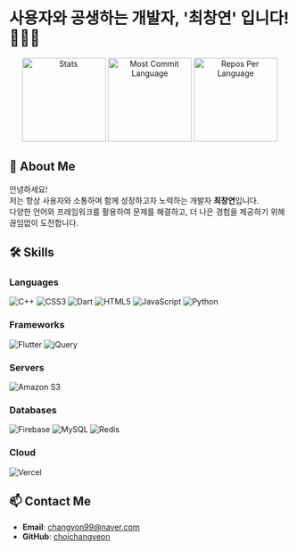 # 사용자와 공생하는 개발자, '최창연' 입니다! 👨‍💻✨

<div align="center">
    <img src="https://github-profile-summary-cards.vercel.app/api/cards/stats?username=choichangyeon&theme=default" alt="Stats" height="150">
    <img src="https://github-profile-summary-cards.vercel.app/api/cards/most-commit-language?username=choichangyeon&theme=default" alt="Most Commit Language" height="150">
    <img src="https://github-profile-summary-cards.vercel.app/api/cards/repos-per-language?username=choichangyeon&theme=default" alt="Repos Per Language" height="150">
</div>


## 🚀 **About Me**
안녕하세요!  
저는 항상 사용자와 소통하며 함께 성장하고자 노력하는 개발자 **최창연**입니다.  
다양한 언어와 프레임워크를 활용하여 문제를 해결하고, 더 나은 경험을 제공하기 위해 끊임없이 도전합니다.  


## 🛠 **Skills**

### **Languages**
![C++](https://img.shields.io/badge/c++-%2300599C.svg?style=for-the-badge&logo=c%2B%2B&logoColor=white)
![CSS3](https://img.shields.io/badge/css3-%231572B6.svg?style=for-the-badge&logo=css3&logoColor=white)
![Dart](https://img.shields.io/badge/dart-%230175C2.svg?style=for-the-badge&logo=dart&logoColor=white)
![HTML5](https://img.shields.io/badge/html5-%23E34F26.svg?style=for-the-badge&logo=html5&logoColor=white)
![JavaScript](https://img.shields.io/badge/javascript-%23323330.svg?style=for-the-badge&logo=javascript&logoColor=%23F7DF1E)
![Python](https://img.shields.io/badge/python-3670A0?style=for-the-badge&logo=python&logoColor=ffdd54)

### **Frameworks**
![Flutter](https://img.shields.io/badge/Flutter-%2302569B.svg?style=for-the-badge&logo=Flutter&logoColor=white)
![jQuery](https://img.shields.io/badge/jquery-%230769AD.svg?style=for-the-badge&logo=jquery&logoColor=white)

### **Servers**
![Amazon S3](https://img.shields.io/badge/Amazon%20S3-FF9900?style=for-the-badge&logo=amazons3&logoColor=white)

### **Databases**
![Firebase](https://img.shields.io/badge/firebase-a08021?style=for-the-badge&logo=firebase&logoColor=ffcd34)
![MySQL](https://img.shields.io/badge/mysql-4479A1.svg?style=for-the-badge&logo=mysql&logoColor=white)
![Redis](https://img.shields.io/badge/redis-%23DD0031.svg?style=for-the-badge&logo=redis&logoColor=white)

### **Cloud**
![Vercel](https://img.shields.io/badge/Vercel-000000?style=for-the-badge&logo=vercel&logoColor=white)




## 📫 **Contact Me**
- **Email**: [changyon99@naver.com](mailto:changyon99@naver.com)  
- **GitHub**: [choichangyeon](https://github.com/choichangyeon)


